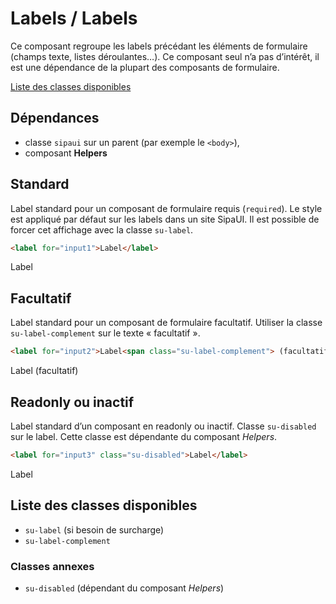 # Labels / Labels

Ce composant regroupe les labels précédant les éléments de formulaire (champs texte, listes déroulantes…). Ce composant seul n’a pas d’intérêt, il est une dépendance de la plupart des composants de formulaire.

<a href="#liste-classes" target="_self" class="link-button">Liste des classes disponibles</a>

<div class="dependances">

## Dépendances
- classe `sipaui` sur un parent (par exemple le `<body>`),
- composant **Helpers**

</div>

<!-- STORY -->

## Standard
Label standard pour un composant de formulaire requis (`required`). Le style est appliqué par défaut sur les labels dans un site SipaUI. Il est possible de forcer cet affichage avec la classe `su-label`.

```html
<label for="input1">Label</label>
```
<div class="sipaui">
	<label for="input1">Label</label>
</div>

## Facultatif
Label standard pour un composant de formulaire facultatif. Utiliser la classe `su-label-complement` sur le texte «&nbsp;facultatif&nbsp;».

```html
<label for="input2">Label<span class="su-label-complement"> (facultatif)</span></label>
```
<div class="sipaui">
	<label for="input2">Label<span class="su-label-complement"> (facultatif)</span></label>
</div>

## Readonly ou inactif
Label standard d’un composant en readonly ou inactif. Classe `su-disabled` sur le label. Cette classe est dépendante du composant *Helpers*.

```html
<label for="input3" class="su-disabled">Label</label>
```
<div class="sipaui">
	<label for="input3" class="su-disabled">Label</label>
</div>

<div id="liste-classes">

## Liste des classes disponibles
- `su-label` (si besoin de surcharge)
- `su-label-complement`

### Classes annexes
- `su-disabled` (dépendant du composant *Helpers*)

</div>
